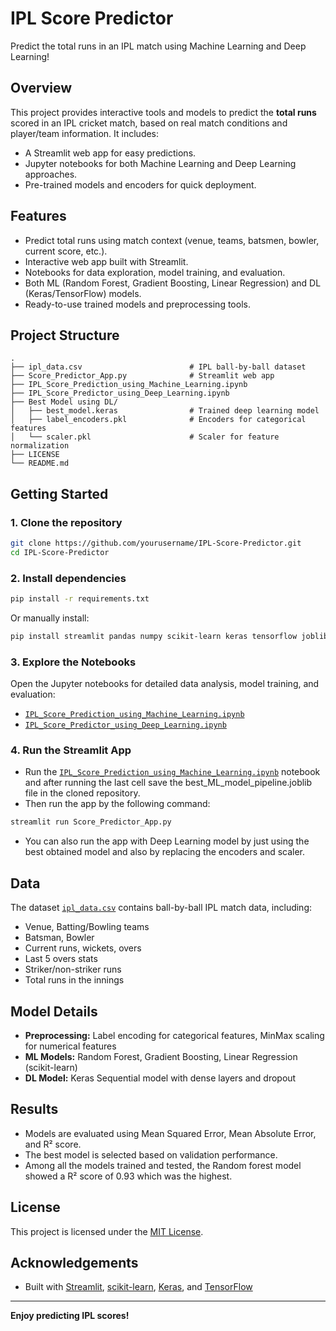 # IPL Score Predictor

Predict the total runs in an IPL match using Machine Learning and Deep Learning!

## Overview

This project provides interactive tools and models to predict the **total runs** scored in an IPL cricket match, based on real match conditions and player/team information. It includes:

- A Streamlit web app for easy predictions.
- Jupyter notebooks for both Machine Learning and Deep Learning approaches.
- Pre-trained models and encoders for quick deployment.

## Features

- Predict total runs using match context (venue, teams, batsmen, bowler, current score, etc.).
- Interactive web app built with Streamlit.
- Notebooks for data exploration, model training, and evaluation.
- Both ML (Random Forest, Gradient Boosting, Linear Regression) and DL (Keras/TensorFlow) models.
- Ready-to-use trained models and preprocessing tools.

## Project Structure

```
.
├── ipl_data.csv                        # IPL ball-by-ball dataset
├── Score_Predictor_App.py              # Streamlit web app
├── IPL_Score_Prediction_using_Machine_Learning.ipynb
├── IPL_Score_Predictor_using_Deep_Learning.ipynb
├── Best Model using DL/
│   ├── best_model.keras                # Trained deep learning model
│   ├── label_encoders.pkl              # Encoders for categorical features
│   └── scaler.pkl                      # Scaler for feature normalization
├── LICENSE
└── README.md
```

## Getting Started

### 1. Clone the repository

```sh
git clone https://github.com/yourusername/IPL-Score-Predictor.git
cd IPL-Score-Predictor
```

### 2. Install dependencies

```sh
pip install -r requirements.txt
```
Or manually install:
```sh
pip install streamlit pandas numpy scikit-learn keras tensorflow joblib
```
### 3. Explore the Notebooks

Open the Jupyter notebooks for detailed data analysis, model training, and evaluation:

- [`IPL_Score_Prediction_using_Machine_Learning.ipynb`](IPL_Score_Prediction_using_Machine_Learning.ipynb)
- [`IPL_Score_Predictor_using_Deep_Learning.ipynb`](IPL_Score_Predictor_using_Deep_Learning.ipynb)

### 4. Run the Streamlit App
- Run the [`IPL_Score_Prediction_using_Machine_Learning.ipynb`](IPL_Score_Prediction_using_Machine_Learning.ipynb) notebook and after running the last cell save the best_ML_model_pipeline.joblib file in the cloned repository.
- Then run the  app by the following command:
```sh
streamlit run Score_Predictor_App.py
```

- You can also run the app with Deep Learning model by just using the best obtained model and also by replacing the encoders and scaler.


## Data

The dataset [`ipl_data.csv`](ipl_data.csv) contains ball-by-ball IPL match data, including:

- Venue, Batting/Bowling teams
- Batsman, Bowler
- Current runs, wickets, overs
- Last 5 overs stats
- Striker/non-striker runs
- Total runs in the innings

## Model Details

- **Preprocessing:** Label encoding for categorical features, MinMax scaling for numerical features
- **ML Models:** Random Forest, Gradient Boosting, Linear Regression (scikit-learn)
- **DL Model:** Keras Sequential model with dense layers and dropout

## Results

- Models are evaluated using Mean Squared Error, Mean Absolute Error, and R² score.
- The best model is selected based on validation performance.
- Among all the models trained and tested, the Random forest model showed a R² score of 0.93 which was the highest.

## License

This project is licensed under the [MIT License](LICENSE).

## Acknowledgements

- Built with [Streamlit](https://streamlit.io/), [scikit-learn](https://scikit-learn.org/), [Keras](https://keras.io/), and [TensorFlow](https://www.tensorflow.org/)

---

**Enjoy predicting IPL scores!**